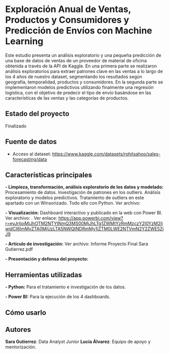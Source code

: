 # Exploración Anual de Ventas, Productos y Consumidores y Predicción de Envíos con Machine Learning

Este estudio presenta un análisis exploratorio y una pequeña predicción de una base de datos de ventas de un proveedor de material de oficina obtenida a través de la API de Kaggle. En una primera parte se realizaron análisis exploratorios para extraer patrones clave en las ventas a lo largo de los 4 años de nuestro dataset, segmentando los resultados según geografía, temporalidad, productos y consumidores. En la segunda parte se implementaron modelos predictivos utilizando finalmente una regresión logística, con el objetivo de predecir el tipo de envío basándose en las características de las ventas y las categorías de productos.

## Estado del proyecto

Finalizado

## Fuente de datos

- Acceso al dataset: https://www.kaggle.com/datasets/rohitsahoo/sales-forecasting/data

## Características principales

**- Limpieza, transformación, análisis exploratorio de los datos y modelado:** Procesamiento de datos. Investigación de patrones en los outliers. Análisis exploratorio y modelos predictivos. Tratamiento de outliers en este apartado con un Winsorizado. Todo ello con Python. Ver archivo:

**- Visualización:** Dashboard interactivo y publicado en la web con Power BI. Ver archivo: . Ver enlace: https://app.powerbi.com/view?r=eyJrIjoiMjJhOTM2NTYtNmQ3MS00MjJhLTg1ZWMtYzRmMzczY2I0YzM2IiwidCI6ImMyZTA0MjUzLTA5NWQtNDRmMy1iZTM0LWE2NTVmN2Y2ZWE5ZiJ9

**- Artículo de investigación:** Ver archivo: Informe Proyecto Final Sara Gutierrez.pdf

**- Presentación y defensa del proyecto:**

## Herramientas utilizadas

**- Python:** Para el tratamiento e investigación de los datos.

**- Power BI:** Para la ejecución de los 4 dashboards.

## Cómo usarlo

## Autores

**Sara Gutierrez**: Data Analyst Junior
**Lucía Álvarez**: Equipo de apoyo y mentorización.
